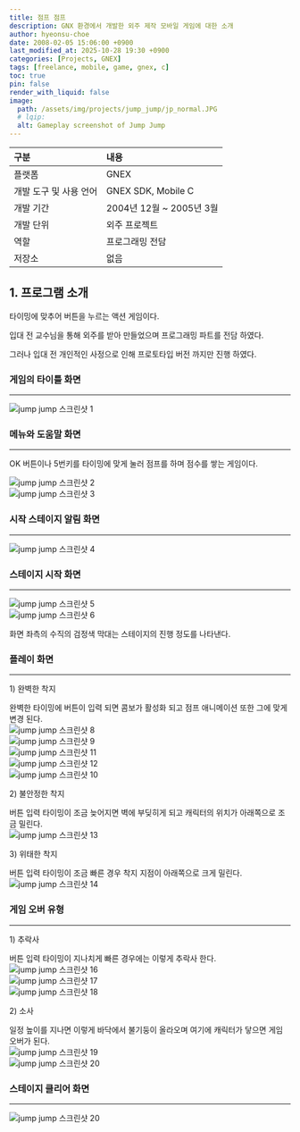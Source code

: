 ```yaml
---
title: 점프 점프
description: GNX 환경에서 개발한 외주 제작 모바일 게임에 대한 소개
author: hyeonsu-choe
date: 2008-02-05 15:06:00 +0900
last_modified_at: 2025-10-28 19:30 +0900
categories: [Projects, GNEX]
tags: [freelance, mobile, game, gnex, c]
toc: true
pin: false
render_with_liquid: false
image:
  path: /assets/img/projects/jump_jump/jp_normal.JPG
  # lqip: 
  alt: Gameplay screenshot of Jump Jump
---
```


| 구분 | 내용 |
|:----|:----|
|플랫폼|GNEX|
|개발 도구 및 사용 언어|GNEX SDK, Mobile C|
|개발 기간| 2004년 12월 ~ 2005년 3월|
|개발 단위| 외주 프로젝트 |
|역할|프로그래밍 전담|
|저장소| 없음 |


## 1. 프로그램 소개

타이밍에 맞추어 버튼을 누르는 액션 게임이다.

입대 전 교수님을 통해 외주를 받아 만들었으며 프로그래밍 파트를 전담 하였다.

그러나 입대 전 개인적인 사정으로 인해 프로토타입 버전 까지만 진행 하였다.


### 게임의 타이틀 화면

---

![jump jump 스크린샷 1](/assets/img/projects/jump_jump/jp1.JPG)  



### 메뉴와 도움말 화면

---

OK 버튼이나 5번키를 타이밍에 맞게 눌러 점프를 하며 점수를 쌓는 게임이다.

![jump jump 스크린샷 2](/assets/img/projects/jump_jump/jp_menu.JPG)  
![jump jump 스크린샷 3](/assets/img/projects/jump_jump/jp2.JPG)  


### 시작 스테이지 알림 화면

---

![jump jump 스크린샷 4](/assets/img/projects/jump_jump/jp_stage.JPG)  

### 스테이지 시작 화면

---

![jump jump 스크린샷 5](/assets/img/projects/jump_jump/jp6.JPG)  
![jump jump 스크린샷 6](/assets/img/projects/jump_jump/jp5.JPG)   


화면 좌측의 수직의 검정색 막대는 스테이지의 진행 정도를 나타낸다.


### 플레이 화면

---

1\) 완벽한 착지

완벽한 타이밍에 버튼이 입력 되면 콤보가 활성화 되고 점프 애니메이션 또한 그에 맞게 변경 된다.  
![jump jump 스크린샷 8](/assets/img/projects/jump_jump/jp_normal.JPG)  
![jump jump 스크린샷 9](/assets/img/projects/jump_jump/jp7.JPG)  
![jump jump 스크린샷 11](/assets/img/projects/jump_jump/jp3.JPG)  
![jump jump 스크린샷 12](/assets/img/projects/jump_jump/jp9.JPG)  
![jump jump 스크린샷 10](/assets/img/projects/jump_jump/jp17.JPG)  

2\) 불안정한 착지

버튼 입력 타이밍이 조금 늦어지면 벽에 부딪히게 되고 캐릭터의 위치가 아래쪽으로 조금 밀린다.  
![jump jump 스크린샷 13](/assets/img/projects/jump_jump/jp16.JPG)  


3\) 위태한 착지

버튼 입력 타이밍이 조금 빠른 경우 착지 지점이 아래쪽으로 크게 밀린다.  
![jump jump 스크린샷 14](/assets/img/projects/jump_jump/jp_fail.JPG)  


### 게임 오버 유형

---

1\) 추락사 

버튼 입력 타이밍이 지나치게 빠른 경우에는 이렇게 추락사 한다.  
![jump jump 스크린샷 16](/assets/img/projects/jump_jump/jp8.JPG)  
![jump jump 스크린샷 17](/assets/img/projects/jump_jump/jp_crash.JPG)  
![jump jump 스크린샷 18](/assets/img/projects/jump_jump/jp11.JPG)  

2\) 소사

일정 높이를 지나면 이렇게 바닥에서 불기둥이 올라오며 여기에 캐릭터가 닿으면 게임 오버가 된다.  
![jump jump 스크린샷 19](/assets/img/projects/jump_jump/jp15.JPG)  
![jump jump 스크린샷 20](/assets/img/projects/jump_jump/jp14.JPG)  


### 스테이지 클리어 화면

---

![jump jump 스크린샷 20](/assets/img/projects/jump_jump/jp10.JPG) 